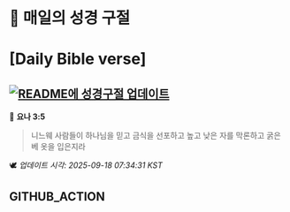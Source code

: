 # 🙏 매일의 성경 구절
# [Daily Bible verse]
## [![README에 성경구절 업데이트](https://github.com/DONGSUKA/first_test/actions/workflows/update-readme-bible.yml/badge.svg)](https://github.com/DONGSUKA/first_test/actions/workflows/update-readme-bible.yml)
<!-- START_BIBLE_VERSE -->
📖 **요나 3:5**
> 니느웨 사람들이 하나님을 믿고 금식을 선포하고 높고 낮은 자를 막론하고 굵은 베 옷을 입은지라

🕊️ _업데이트 시각: 2025-09-18 07:34:31 KST_
  <!-- END_BIBLE_VERSE -->
## GITHUB_ACTION
